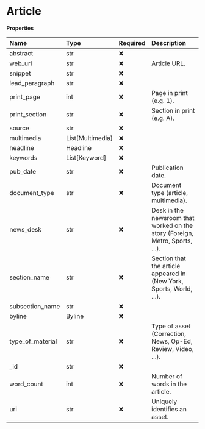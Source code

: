 # Article

**Properties**

| Name             | Type             | Required | Description                                                                  |
| :--------------- | :--------------- | :------- | :--------------------------------------------------------------------------- |
| abstract         | str              | ❌       |                                                                              |
| web_url          | str              | ❌       | Article URL.                                                                 |
| snippet          | str              | ❌       |                                                                              |
| lead_paragraph   | str              | ❌       |                                                                              |
| print_page       | int              | ❌       | Page in print (e.g. 1).                                                      |
| print_section    | str              | ❌       | Section in print (e.g. A).                                                   |
| source           | str              | ❌       |                                                                              |
| multimedia       | List[Multimedia] | ❌       |                                                                              |
| headline         | Headline         | ❌       |                                                                              |
| keywords         | List[Keyword]    | ❌       |                                                                              |
| pub_date         | str              | ❌       | Publication date.                                                            |
| document_type    | str              | ❌       | Document type (article, multimedia).                                         |
| news_desk        | str              | ❌       | Desk in the newsroom that worked on the story (Foreign, Metro, Sports, ...). |
| section_name     | str              | ❌       | Section that the article appeared in (New York, Sports, World, ...).         |
| subsection_name  | str              | ❌       |                                                                              |
| byline           | Byline           | ❌       |                                                                              |
| type_of_material | str              | ❌       | Type of asset (Correction, News, Op-Ed, Review, Video, ...).                 |
| \_id             | str              | ❌       |                                                                              |
| word_count       | int              | ❌       | Number of words in the article.                                              |
| uri              | str              | ❌       | Uniquely identifies an asset.                                                |

<!-- This file was generated by liblab | https://liblab.com/ -->
